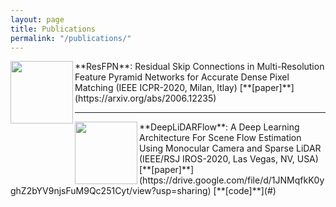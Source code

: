 ```yaml
---
layout: page
title: Publications
permalink: "/publications/"
---
```



<img align="left" height="100" src="https://rish-av.github.io/images/resfpn.png">
**ResFPN**: Residual Skip Connections in Multi-Resolution Feature Pyramid Networks for Accurate Dense Pixel Matching (IEEE ICPR-2020, Milan, Itlay) [**[paper]**](https://arxiv.org/abs/2006.12235)

-----

<img align="left" height="100" src="https://rish-av.github.io/images/deeplidarflow.png">
**DeepLiDARFlow**: A Deep Learning Architecture For Scene Flow Estimation Using Monocular Camera and Sparse LiDAR (IEEE/RSJ IROS-2020, Las Vegas, NV, USA) [**[paper]**](https://drive.google.com/file/d/1JNMqfkK0yghZ2bYV9njsFuM9Qc251Cyt/view?usp=sharing) [**[code]**](#)
 
